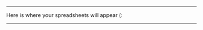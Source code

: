 ***********************************
Here is where your spreadsheets will appear (:


***********************************
